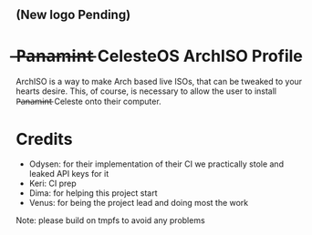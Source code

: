 ## (New logo Pending)
#  ̶P̶a̶n̶a̶m̶i̶n̶t̶ CelesteOS ArchISO Profile
ArchISO is a way to make Arch based live ISOs, that can be tweaked to your hearts desire. This, of course, is necessary to allow the user to install P̶a̶n̶a̶m̶i̶n̶t̶  Celeste onto their computer.

# Credits
- Odysen: for their implementation of their CI we practically stole and leaked API keys for it
- Keri: CI prep
- Dima: for helping this project start
- Venus: for being the project lead and doing most the work

Note: please build on tmpfs to avoid any problems
